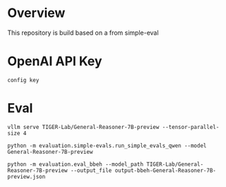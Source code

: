 # Overview
This repository is build based on a from simple-eval


# OpenAI API Key
```
config key
```

# Eval
```
vllm serve TIGER-Lab/General-Reasoner-7B-preview --tensor-parallel-size 4
```

```
python -m evaluation.simple-evals.run_simple_evals_qwen --model General-Reasoner-7B-preview
```

```
python -m evaluation.eval_bbeh --model_path TIGER-Lab/General-Reasoner-7B-preview --output_file output-bbeh-General-Reasoner-7B-preview.json
```